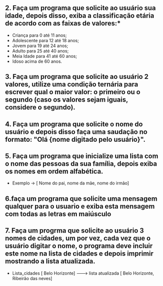  ## 2. Faça um programa que solicite ao usuário sua idade, depois disso, exiba a classificação etária de acordo com as faixas de valores:*

* Criança para 0 até 11 anos;
* Adolescente para 12 até 18 anos;
* Jovem para 19 até 24 anos;
* Adulto para 25 até 40 anos;
* Meia Idade para 41 até 60 anos;
* Idoso acima de 60 anos.

    
 ## 3. Faça um programa que solicite ao usuário 2 valores, utilize uma condição ternária para escrever qual o maior valor: o primeiro ou o segundo (caso os valores sejam iguais, considere o segundo).

 ## 4. Faça um programa que solicite o nome do usuário e depois disso faça uma saudação no formato: "Olá {nome digitado pelo usuário}".
 ## 5. Faça um programa que inicialize uma lista com o nome das pessoas da sua família, depois exiba os nomes em ordem alfabética.

 * Exemplo -> [ Nome do pai, nome da mãe, nome do irmão]

## 6.faça um programa que solicite uma mensagem qualquer para o usuario e exiba esta mensagem com todas as letras em maiúsculo

 ## 7. Faça um progrma que solicite ao usuário 3 nomes de cidades, um por vez, cada vez que o usuário digitar o nome, o programa deve incluir este nome na lista de cidades e depois imprimir mostrando a lista atualizada.
 * Lista_cidades [ Belo Horizonte] ---> lista atualizada [ Belo Horizonte, Ribeirão das neves]

